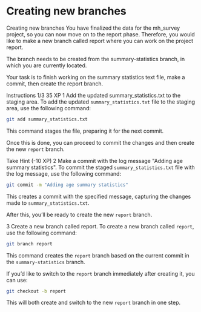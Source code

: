 # Creating new branches

Creating new branches
You have finalized the data for the mh_survey project, so you can now move on to the report phase. Therefore, you would like to make a new branch called report where you can work on the project report.

The branch needs to be created from the summary-statistics branch, in which you are currently located.

Your task is to finish working on the summary statistics text file, make a commit, then create the report branch.

Instructions 1/3
35 XP
1
Add the updated summary_statistics.txt to the staging area.
To add the updated `summary_statistics.txt` file to the staging area, use the following command:

```bash
git add summary_statistics.txt
```

This command stages the file, preparing it for the next commit. 

Once this is done, you can proceed to commit the changes and then create the new `report` branch.

Take Hint (-10 XP)
2
Make a commit with the log message "Adding age summary statistics".
To commit the staged `summary_statistics.txt` file with the log message, use the following command:

```bash
git commit -m "Adding age summary statistics"
```

This creates a commit with the specified message, capturing the changes made to `summary_statistics.txt`. 

After this, you’ll be ready to create the new `report` branch.

3
Create a new branch called report.
To create a new branch called `report`, use the following command:

```bash
git branch report
```

This command creates the `report` branch based on the current commit in the `summary-statistics` branch. 

If you’d like to switch to the `report` branch immediately after creating it, you can use:

```bash
git checkout -b report
```

This will both create and switch to the new `report` branch in one step.
